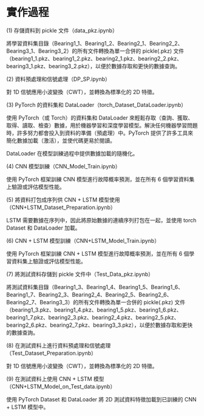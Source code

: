 # 實作過程
(1) 存儲資料到 pickle 文件（data_pkz.ipynb）

將學習資料集目錄（Bearing1_1、Bearing1_2、Bearing2_1、Bearing2_2、Bearing3_1、Bearing3_2）的所有文件轉換為單一合併的 pickle(.pkz) 文件（bearing1_1.pkz、bearing1_2.pkz、bearing2_1.pkz、bearing2_2.pkz、bearing3_1.pkz、bearing3_2.pkz），以便於數據存取和更快的數據查詢。

(2) 資料預處理和信號處理（DP_SP.ipynb）

對 1D 信號應用小波變換（CWT），並轉換為標準化的 2D 特徵。

(3) PyTorch 的資料集和 DataLoader（torch_Dataset_DataLoader.ipynb）

使用 PyTorch（或 Torch）的資料集和 DataLoader 來輕鬆存取（查詢、獲取、取得、讀取、檢查）數據，用於機器學習和深度學習模型。解決任何機器學習問題時，許多努力都會投入到資料的準備（預處理）中。PyTorch 提供了許多工具來簡化數據加載（激活），並使代碼更易於閱讀。

DataLoader 在模型訓練過程中提供數據加載的隨機化。

(4) CNN 模型訓練（CNN_Model_Train.ipynb）

使用 PyTorch 框架訓練 CNN 模型進行故障概率預測，並在所有 6 個學習資料集上驗證或評估模型性能。

(5) 將資料打包成序列供 CNN + LSTM 模型使用（CNN+LSTM_Dataset_Preparation.ipynb）

LSTM 需要數據在序列中，因此將原始數據的連續序列打包在一起，並使用 torch Dataset 和 DataLoader 加載。

(6) CNN + LSTM 模型訓練（CNN+LSTM_Model_Train.ipynb）

使用 PyTorch 框架訓練 CNN + LSTM 模型進行故障概率預測，並在所有 6 個學習資料集上驗證或評估模型性能。

(7) 將測試資料存儲到 pickle 文件中（Test_Data_pkz.ipynb）

將測試資料集目錄（Bearing1_3、Bearing1_4、Bearing1_5、Bearing1_6、Bearing1_7、Bearing2_3、Bearing2_4、Bearing2_5、Bearing2_6、Bearing2_7、Bearing3_3）的所有文件轉換為單一合併的 pickle(.pkz) 文件（bearing1_3.pkz、bearing1_4.pkz、bearing1_5.pkz、bearing1_6.pkz、bearing1_7.pkz、bearing2_3.pkz、bearing2_4.pkz、bearing2_5.pkz、bearing2_6.pkz、bearing2_7.pkz、bearing3_3.pkz），以便於數據存取和更快的數據查詢。

(8) 在測試資料上進行資料預處理和信號處理（Test_Dataset_Preparation.ipynb）

對 1D 信號應用小波變換（CWT），並轉換為標準化的 2D 特徵。

(9) 在測試資料上使用 CNN + LSTM 模型（CNN+LSTM_Model_on_Test_data.ipynb）

使用 PyTorch Dataset 和 DataLoader 將 2D 測試資料特徵加載到已訓練的 CNN + LSTM 模型中。
